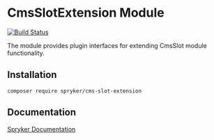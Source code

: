 # CmsSlotExtension Module
[![Build Status](https://travis-ci.org/spryker/cms-slot-extension.svg)](https://travis-ci.org/spryker/cms-slot-extension)

The module provides plugin interfaces for extending CmsSlot module functionality.

## Installation

```
composer require spryker/cms-slot-extension
```

## Documentation

[Spryker Documentation](https://academy.spryker.com/developing_with_spryker/module_guide/modules.html)
